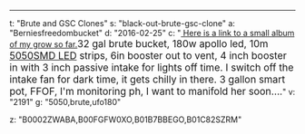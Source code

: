 ---
t: "Brute and GSC Clones"
s: "black-out-brute-gsc-clone"
a: "Berniesfreedombucket"
d: "2016-02-25"
c: "<a href='http://imgur.com/a/AcMIW'> Here is a link to a small album of my grow so far.</a><span style='font-size: 17.2px;line-heighg: 1.6em'>32 gal brute bucket, 180w apollo led, 10m <a href='https://amzn.to/30OqRW0'>5050SMD LED</a> strips, 6in booster out to vent, 4 inch booster in with 3 inch passive intake for lights off time. I switch off the intake fan for dark time, it gets chilly in there. 3 gallon smart pot, FFOF, I'm monitoring ph, I want to manifold her soon....</span>"
v: "2191"
g: "5050,brute,ufo180"

z: "B0002ZWABA,B00FGFW0XO,B01B7BBEGO,B01C82SZRM"
